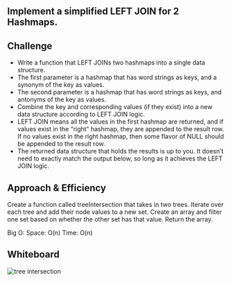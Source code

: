 ## Implement a simplified LEFT JOIN for 2 Hashmaps.

## Challenge
+ Write a function that LEFT JOINs two hashmaps into a single data structure.
+ The first parameter is a hashmap that has word strings as keys, and a synonym of the key as values.
+ The second parameter is a hashmap that has word strings as keys, and antonyms of the key as values.
+ Combine the key and corresponding values (if they exist) into a new data structure according to LEFT JOIN logic.
+ LEFT JOIN means all the values in the first hashmap are returned, and if values exist in the “right” hashmap, they are appended to the result row. If no values exist in the right hashmap, then some flavor of NULL should be appended to the result row.
+ The returned data structure that holds the results is up to you. It doesn’t need to exactly match the output below, so long as it achieves the LEFT JOIN logic.

## Approach & Efficiency
Create a function called treeIntersection that takes in two trees.
Iterate over each tree and add their node values to a new set.
Create an array and filter one set based on whether the other set has that value.
Return the array.

Big O:
Space: O(n)
Time: O(n)

## Whiteboard
![tree intersection](https://user-images.githubusercontent.com/54918779/86082259-2472b700-ba4c-11ea-828f-ff9467b7cbb8.png)




